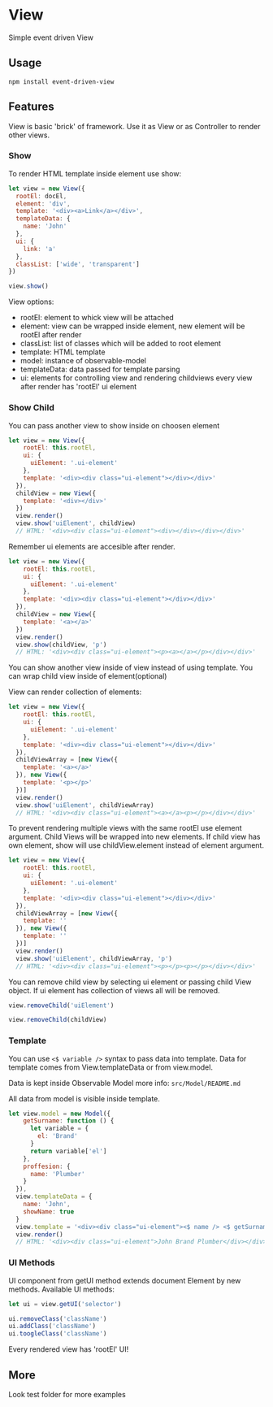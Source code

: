 # View
Simple event driven View

## Usage

```npm install event-driven-view```

## Features

View is basic 'brick' of framework. Use it as View or as Controller to render other views.

### Show
To render HTML template inside element use show:
```js
let view = new View({
  rootEl: docEl,
  element: 'div',
  template: '<div><a>Link</a></div>',
  templateData: {
    name: 'John'
  },
  ui: {
    link: 'a'
  },
  classList: ['wide', 'transparent']
})

view.show()
```

View options:
- rootEl: element to whick view will be attached
- element: view can be wrapped inside element, new element will be rootEl after render
- classList: list of classes which will be added to root element
- template: HTML template
- model: instance of observable-model
- templateData: data passed for template parsing
- ui: elements for controlling view and rendering childviews every view after render has 'rootEl' ui element

### Show Child

You can pass another view to show inside on choosen element

```js
let view = new View({
    rootEl: this.rootEl,
    ui: {
      uiElement: '.ui-element'
    },
    template: '<div><div class="ui-element"></div></div>'
  }),
  childView = new View({
    template: '<div></div>'
  })
  view.render()
  view.show('uiElement', childView)
  // HTML: '<div><div class="ui-element"><div></div></div></div>'
```

Remember ui elements are accesible after render.

```js
let view = new View({
    rootEl: this.rootEl,
    ui: {
      uiElement: '.ui-element'
    },
    template: '<div><div class="ui-element"></div></div>'
  }),
  childView = new View({
    template: '<a></a>'
  })
  view.render()
  view.show(childView, 'p')
  // HTML: '<div><div class="ui-element"><p><a></a></p></div></div>'
```
You can show another view inside of view instead of using template. You can wrap child view inside of element(optional)



View can render collection of elements:
```js
let view = new View({
    rootEl: this.rootEl,
    ui: {
      uiElement: '.ui-element'
    },
    template: '<div><div class="ui-element"></div></div>'
  }),
  childViewArray = [new View({
    template: '<a></a>'
  }), new View({
    template: '<p></p>'
  })]
  view.render()
  view.show('uiElement', childViewArray)
  // HTML: '<div><div class="ui-element"><a></a><p></p></div></div>'
```

To prevent rendering multiple views with the same rootEl use element argument.
Child Views will be wrapped into new elements.
If child view has own element, show will use childView.element instead of element argument.
```js
let view = new View({
    rootEl: this.rootEl,
    ui: {
      uiElement: '.ui-element'
    },
    template: '<div><div class="ui-element"></div></div>'
  }),
  childViewArray = [new View({
    template: ''
  }), new View({
    template: ''
  })]
  view.render()
  view.show('uiElement', childViewArray, 'p')
  // HTML: '<div><div class="ui-element"><p></p><p></p></div></div>'
```


You can remove child view by selecting ui element or passing child View object.
If ui element has collection of views all will be removed.
```js
view.removeChild('uiElement')
```

```js
view.removeChild(childView)
```


### Template 

You can use ```<$ variable />``` syntax to pass data into template.
Data for template comes from View.templateData or from view.model.

Data is kept inside Observable Model more info: ```src/Model/README.md```

All data from model is visible inside template.

```js
let view.model = new Model({
    getSurname: function () {
      let variable = {
        el: 'Brand'
      }
      return variable['el']
    },
    proffesion: {
      name: 'Plumber'
    }
  }),
  view.templateData = {
    name: 'John',
    showName: true
  }
  view.template = '<div><div class="ui-element"><$ name /> <$ getSurname() /> <$ proffesion.name /></div></div>'
  view.render()
  // HTML: '<div><div class="ui-element">John Brand Plumber</div></div>'
```

### UI Methods

UI component from getUI method extends document Element by new methods.
Available UI methods:
```js
let ui = view.getUI('selector')

ui.removeClass('className')
ui.addClass('className')
ui.toogleClass('className')
```

Every rendered view has 'rootEl' UI!

## More

Look test folder for more examples
